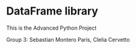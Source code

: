 # DataFrame library
This is the Advanced Python Project

Group 3:
Sebastian Montero Paris, Clelia Cervetto

